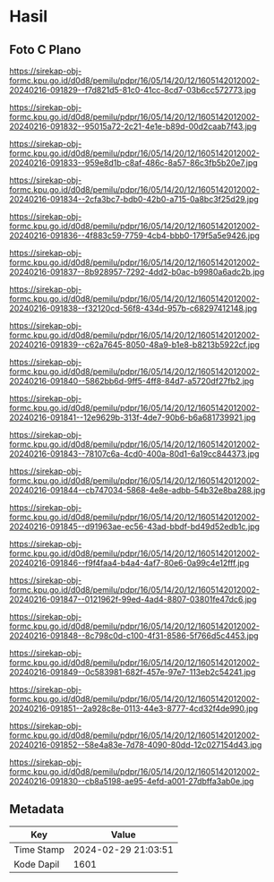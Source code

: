 # Hasil

## Foto C Plano

https://sirekap-obj-formc.kpu.go.id/d0d8/pemilu/pdpr/16/05/14/20/12/1605142012002-20240216-091829--f7d821d5-81c0-41cc-8cd7-03b6cc572773.jpg

https://sirekap-obj-formc.kpu.go.id/d0d8/pemilu/pdpr/16/05/14/20/12/1605142012002-20240216-091832--95015a72-2c21-4e1e-b89d-00d2caab7f43.jpg

https://sirekap-obj-formc.kpu.go.id/d0d8/pemilu/pdpr/16/05/14/20/12/1605142012002-20240216-091833--959e8d1b-c8af-486c-8a57-86c3fb5b20e7.jpg

https://sirekap-obj-formc.kpu.go.id/d0d8/pemilu/pdpr/16/05/14/20/12/1605142012002-20240216-091834--2cfa3bc7-bdb0-42b0-a715-0a8bc3f25d29.jpg

https://sirekap-obj-formc.kpu.go.id/d0d8/pemilu/pdpr/16/05/14/20/12/1605142012002-20240216-091836--4f883c59-7759-4cb4-bbb0-179f5a5e9426.jpg

https://sirekap-obj-formc.kpu.go.id/d0d8/pemilu/pdpr/16/05/14/20/12/1605142012002-20240216-091837--8b928957-7292-4dd2-b0ac-b9980a6adc2b.jpg

https://sirekap-obj-formc.kpu.go.id/d0d8/pemilu/pdpr/16/05/14/20/12/1605142012002-20240216-091838--f32120cd-56f8-434d-957b-c68297412148.jpg

https://sirekap-obj-formc.kpu.go.id/d0d8/pemilu/pdpr/16/05/14/20/12/1605142012002-20240216-091839--c62a7645-8050-48a9-b1e8-b8213b5922cf.jpg

https://sirekap-obj-formc.kpu.go.id/d0d8/pemilu/pdpr/16/05/14/20/12/1605142012002-20240216-091840--5862bb6d-9ff5-4ff8-84d7-a5720df27fb2.jpg

https://sirekap-obj-formc.kpu.go.id/d0d8/pemilu/pdpr/16/05/14/20/12/1605142012002-20240216-091841--12e9629b-313f-4de7-90b6-b6a681739921.jpg

https://sirekap-obj-formc.kpu.go.id/d0d8/pemilu/pdpr/16/05/14/20/12/1605142012002-20240216-091843--78107c6a-4cd0-400a-80d1-6a19cc844373.jpg

https://sirekap-obj-formc.kpu.go.id/d0d8/pemilu/pdpr/16/05/14/20/12/1605142012002-20240216-091844--cb747034-5868-4e8e-adbb-54b32e8ba288.jpg

https://sirekap-obj-formc.kpu.go.id/d0d8/pemilu/pdpr/16/05/14/20/12/1605142012002-20240216-091845--d91963ae-ec56-43ad-bbdf-bd49d52edb1c.jpg

https://sirekap-obj-formc.kpu.go.id/d0d8/pemilu/pdpr/16/05/14/20/12/1605142012002-20240216-091846--f9f4faa4-b4a4-4af7-80e6-0a99c4e12fff.jpg

https://sirekap-obj-formc.kpu.go.id/d0d8/pemilu/pdpr/16/05/14/20/12/1605142012002-20240216-091847--0121962f-99ed-4ad4-8807-03801fe47dc6.jpg

https://sirekap-obj-formc.kpu.go.id/d0d8/pemilu/pdpr/16/05/14/20/12/1605142012002-20240216-091848--8c798c0d-c100-4f31-8586-5f766d5c4453.jpg

https://sirekap-obj-formc.kpu.go.id/d0d8/pemilu/pdpr/16/05/14/20/12/1605142012002-20240216-091849--0c583981-682f-457e-97e7-113eb2c54241.jpg

https://sirekap-obj-formc.kpu.go.id/d0d8/pemilu/pdpr/16/05/14/20/12/1605142012002-20240216-091851--2a928c8e-0113-44e3-8777-4cd32f4de990.jpg

https://sirekap-obj-formc.kpu.go.id/d0d8/pemilu/pdpr/16/05/14/20/12/1605142012002-20240216-091852--58e4a83e-7d78-4090-80dd-12c027154d43.jpg

https://sirekap-obj-formc.kpu.go.id/d0d8/pemilu/pdpr/16/05/14/20/12/1605142012002-20240216-091830--cb8a5198-ae95-4efd-a001-27dbffa3ab0e.jpg


## Metadata

| Key        | Value               |
| ---------- | ------------------- |
| Time Stamp | 2024-02-29 21:03:51 |
| Kode Dapil | 1601                |



